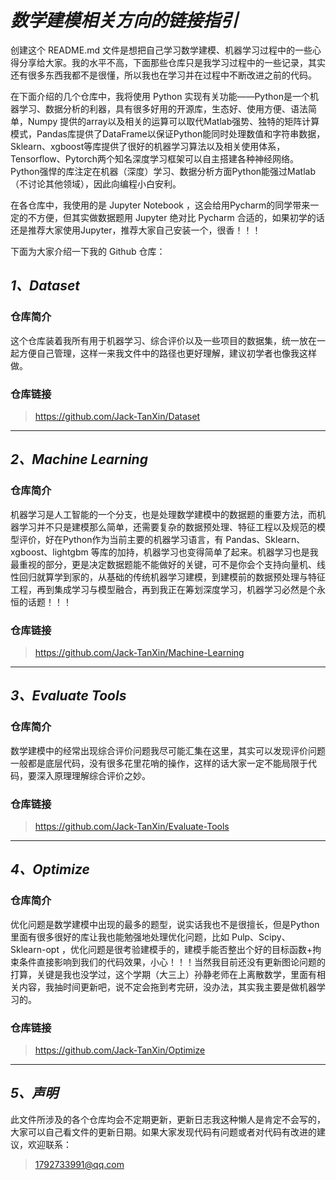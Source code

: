 # ***数学建模相关方向的链接指引***


创建这个 README.md 文件是想把自己学习数学建模、机器学习过程中的一些心得分享给大家。我的水平不高，下面那些仓库只是我学习过程中的一些记录，其实还有很多东西我都不是很懂，所以我也在学习并在过程中不断改进之前的代码。

在下面介绍的几个仓库中，我将使用 Python 实现有关功能——Python是一个机器学习、数据分析的利器，具有很多好用的开源库，生态好、使用方便、语法简单，Numpy 提供的array以及相关的运算可以取代Matlab强势、独特的矩阵计算模式，Pandas库提供了DataFrame以保证Python能同时处理数值和字符串数据，Sklearn、xgboost等库提供了很好的机器学习算法以及相关使用体系，Tensorflow、Pytorch两个知名深度学习框架可以自主搭建各种神经网络。Python强悍的库注定在机器（深度）学习、数据分析方面Python能强过Matlab（不讨论其他领域），因此向编程小白安利。

在各仓库中，我使用的是 Jupyter Notebook ，这会给用Pycharm的同学带来一定的不方便，但其实做数据题用 Jupyter 绝对比 Pycharm 合适的，如果初学的话还是推荐大家使用Jupyter，推荐大家自己安装一个，很香！！！

下面为大家介绍一下我的 Github 仓库：

## ***1、Dataset***

### **仓库简介**
这个仓库装着我所有用于机器学习、综合评价以及一些项目的数据集，统一放在一起方便自己管理，这样一来我文件中的路径也更好理解，建议初学者也像我这样做。

### **仓库链接**
>https://github.com/Jack-TanXin/Dataset

---

## ***2、Machine Learning***

### **仓库简介**
机器学习是人工智能的一个分支，也是处理数学建模中的数据题的重要方法，而机器学习并不只是建模那么简单，还需要复杂的数据预处理、特征工程以及规范的模型评价，好在Python作为当前主要的机器学习语言，有 Pandas、Sklearn、xgboost、lightgbm 等库的加持，机器学习也变得简单了起来。机器学习也是我最重视的部分，更是决定数据题能不能做好的关键，可不是你会个支持向量机、线性回归就算学到家的，从基础的传统机器学习建模，到建模前的数据预处理与特征工程，再到集成学习与模型融合，再到我正在筹划深度学习，机器学习必然是个永恒的话题！！！

### **仓库链接**
>https://github.com/Jack-TanXin/Machine-Learning

---

## ***3、Evaluate Tools***

### **仓库简介**
数学建模中的经常出现综合评价问题我尽可能汇集在这里，其实可以发现评价问题一般都是底层代码，没有很多花里花哨的操作，这样的话大家一定不能局限于代码，要深入原理理解综合评价之妙。

### **仓库链接**
>https://github.com/Jack-TanXin/Evaluate-Tools

---

## ***4、Optimize***

### **仓库简介**
优化问题是数学建模中出现的最多的题型，说实话我也不是很擅长，但是Python里面有很多很好的库让我也能勉强地处理优化问题，比如 Pulp、Scipy、Sklearn-opt ，优化问题是很考验建模手的，建模手能否整出个好的目标函数+拘束条件直接影响到我们的代码效果，小心！！！当然我目前还没有更新图论问题的打算，关键是我也没学过，这个学期（大三上）孙静老师在上离散数学，里面有相关内容，我抽时间更新吧，说不定会拖到考完研，没办法，其实我主要是做机器学习的。

### **仓库链接**
>https://github.com/Jack-TanXin/Optimize

---

## ***5、声明***

此文件所涉及的各个仓库均会不定期更新，更新日志我这种懒人是肯定不会写的，大家可以自己看文件的更新日期。如果大家发现代码有问题或者对代码有改进的建议，欢迎联系：

>1792733991@qq.com
